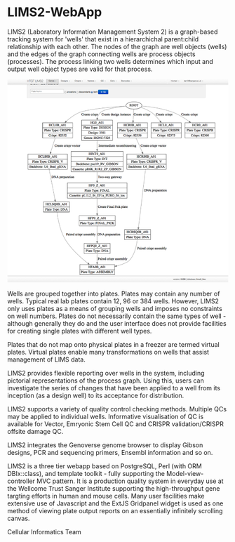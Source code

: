 # LIMS2-WebApp

LIMS2 (Laboratory Information Management System 2) is a graph-based tracking system for 'wells'
that exist in a hierarchichal parent:child relationship with each other. The nodes of the graph
are well objects (wells) and the edges of the graph connecting wells are process objects (processes).
The process linking two wells determines which input and output well object types are valid for that process.

![Process graph example](./docs/images/process_graph_example.png)

Wells are grouped together into plates. Plates may contain any number of wells. Typical real lab plates contain 12, 96 or 384 wells. However, LIMS2 only uses plates as a means of grouping wells and imposes no constraints on well numbers. Plates do not
necessarily contain the same types of well - although generally they do and the user interface does not provide facilities
for creating single plates with different well types.

Plates that do not map onto physical plates in a freezer are termed virtual plates. Virtual plates enable many transformations
on wells that assist management of LIMS data.

LIMS2 provides flexible reporting over wells in the system, including pictorial representations of the process graph. Using this,
users can investigate the series of changes that have been applied to a well from its inception (as a design well) to its acceptance for distribution.

LIMS2 supports a variety of quality control checking methods. Multiple QCs may be applied to individual wells. Informative visualisation of QC is available for Vector, Emryonic Stem Cell QC and CRISPR validation/CRISPR offsite damage QC.

LIMS2 integrates the Genoverse genome browser to display Gibson designs, PCR and sequencing primers, Ensembl information and so on.

LIMS2 is a three tier webapp based on PostgreSQL, Perl (with ORM DBIx::class), and template toolkit - fully supporting the Model-view-controller MVC pattern. It is a production quality system in everyday use at the Wellcome Trust Sanger Institute supporting the high-throughput gene targting efforts in human and mouse cells. Many user facilities make extensive use of Javascript and the ExtJS Gridpanel widget is used as one method of viewing plate output reports on an essentially infinitely scrolling canvas.

Cellular Informatics Team

